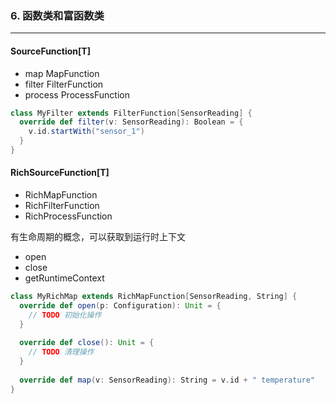 ### 6. 函数类和富函数类

---

#### SourceFunction[T]

- map MapFunction
- filter FilterFunction
- process ProcessFunction

```scala
class MyFilter extends FilterFunction[SensorReading] {
  override def filter(v: SensorReading): Boolean = {
    v.id.startWith("sensor_1")
  }
}
```

#### RichSourceFunction[T]

- RichMapFunction
- RichFilterFunction
- RichProcessFunction

有生命周期的概念，可以获取到运行时上下文

- open
- close
- getRuntimeContext

```scala
class MyRichMap extends RichMapFunction[SensorReading, String] {
  override def open(p: Configuration): Unit = {
    // TODO 初始化操作
  }
  
  override def close(): Unit = {
    // TODO 清理操作
  }
  
  override def map(v: SensorReading): String = v.id + " temperature"
}
```

